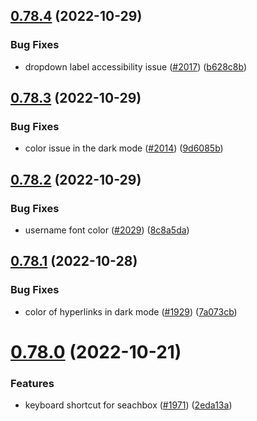 ## [0.78.4](https://github.com/EddieHubCommunity/LinkFree/compare/v0.78.3...v0.78.4) (2022-10-29)


### Bug Fixes

* dropdown label accessibility issue ([#2017](https://github.com/EddieHubCommunity/LinkFree/issues/2017)) ([b628c8b](https://github.com/EddieHubCommunity/LinkFree/commit/b628c8b81c16a951c68a7ed6e5abebc30e06a797))



## [0.78.3](https://github.com/EddieHubCommunity/LinkFree/compare/v0.78.2...v0.78.3) (2022-10-29)


### Bug Fixes

* color issue in the dark mode ([#2014](https://github.com/EddieHubCommunity/LinkFree/issues/2014)) ([9d6085b](https://github.com/EddieHubCommunity/LinkFree/commit/9d6085b2ae7695bbfcf0b77c56fa85b82bb1f776))



## [0.78.2](https://github.com/EddieHubCommunity/LinkFree/compare/v0.78.1...v0.78.2) (2022-10-29)


### Bug Fixes

* username font color ([#2029](https://github.com/EddieHubCommunity/LinkFree/issues/2029)) ([8c8a5da](https://github.com/EddieHubCommunity/LinkFree/commit/8c8a5daff03ddf93bf70d6e89a21cd92b7a07ded))



## [0.78.1](https://github.com/EddieHubCommunity/LinkFree/compare/v0.78.0...v0.78.1) (2022-10-28)


### Bug Fixes

* color of hyperlinks in dark mode ([#1929](https://github.com/EddieHubCommunity/LinkFree/issues/1929)) ([7a073cb](https://github.com/EddieHubCommunity/LinkFree/commit/7a073cbac01550f68bb0fa8ebe79aafe7eaac2eb))



# [0.78.0](https://github.com/EddieHubCommunity/LinkFree/compare/v0.77.3...v0.78.0) (2022-10-21)


### Features

* keyboard shortcut for seachbox ([#1971](https://github.com/EddieHubCommunity/LinkFree/issues/1971)) ([2eda13a](https://github.com/EddieHubCommunity/LinkFree/commit/2eda13afdaf61aad5e1884b193a8f73bb5c57465))



